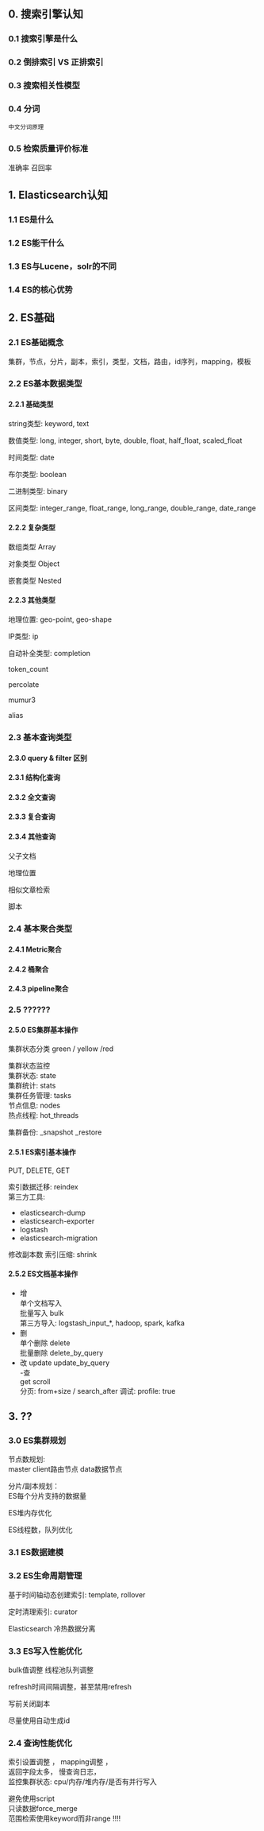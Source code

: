 ## 0. 搜索引擎认知
### 0.1 搜索引擎是什么
### 0.2 倒排索引 VS 正排索引
### 0.3 搜索相关性模型
### 0.4 分词 
    中文分词原理
### 0.5 检索质量评价标准
准确率 召回率 

## 1. Elasticsearch认知
### 1.1 ES是什么
### 1.2 ES能干什么
### 1.3 ES与Lucene，solr的不同
### 1.4 ES的核心优势

## 2. ES基础
### 2.1 ES基础概念
集群，节点，分片，副本，索引，类型，文档，路由，id序列，mapping，模板

### 2.2 ES基本数据类型
#### 2.2.1 基础类型
string类型: keyword, text

数值类型: long, integer, short, byte, double, float, half_float, scaled_float

时间类型: date

布尔类型: boolean
 
二进制类型: binary

区间类型: integer_range, float_range, long_range, double_range, date_range

#### 2.2.2 复杂类型
数组类型 Array  

对象类型 Object 

嵌套类型 Nested 

#### 2.2.3 其他类型
地理位置: geo-point, geo-shape  

IP类型: ip  

自动补全类型:  completion 

token_count 

percolate  

mumur3 

alias 

### 2.3 基本查询类型
#### 2.3.0 query & filter 区别
#### 2.3.1 结构化查询
#### 2.3.2 全文查询
#### 2.3.3 复合查询 
#### 2.3.4 其他查询
父子文档  

地理位置 

相似文章检索

脚本


### 2.4 基本聚合类型
#### 2.4.1 Metric聚合
#### 2.4.2 桶聚合
#### 2.4.3 pipeline聚合 

### 2.5 ??????
#### 2.5.0 ES集群基本操作 
集群状态分类 
green / yellow /red 

集群状态监控  
集群状态: state   
集群统计: stats  
集群任务管理: tasks  
节点信息: nodes  
热点线程:  hot_threads

集群备份: _snapshot  _restore   

#### 2.5.1  ES索引基本操作 
PUT, DELETE, GET 

索引数据迁移: reindex   
第三方工具: 
- elasticsearch-dump 
- elasticsearch-exporter
- logstash
- elasticsearch-migration

修改副本数
索引压缩: shrink

#### 2.5.2 ES文档基本操作 
- 增   
单个文档写入  
批量写入 bulk  
第三方导入: logstash_input_*,  hadoop,  spark,  kafka  
- 删  
单个删除  delete  
批量删除 delete_by_query
- 改 
update   update_by_query  
-查  
get   scroll  
分页: from+size  /  search_after 
调试:  profile: true 


## 3. ??  
### 3.0 ES集群规划
节点数规划:  
master   client路由节点  data数据节点 

分片/副本规划：   
ES每个分片支持的数据量

ES堆内存优化

ES线程数，队列优化

### 3.1 ES数据建模

### 3.2 ES生命周期管理
基于时间轴动态创建索引:  template, rollover 

定时清理索引:  curator 

Elasticsearch 冷热数据分离 

### 3.3 ES写入性能优化
bulk值调整  线程池队列调整

refresh时间间隔调整，甚至禁用refresh 

写前关闭副本 

尽量使用自动生成id  

### 2.4 查询性能优化  
索引设置调整 ，  mapping调整 ，  
返回字段太多，  慢查询日志，  
监控集群状态:   cpu/内存/堆内存/是否有并行写入  

避免使用script  
只读数据force_merge    
范围检索使用keyword而非range !!!!  
